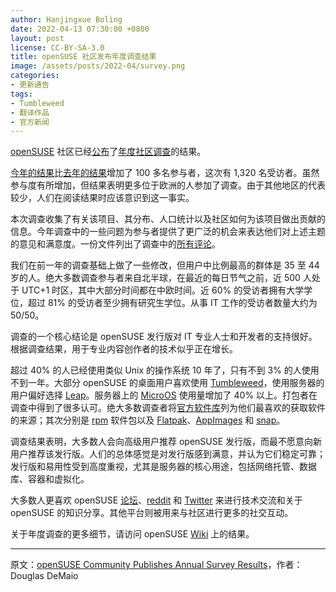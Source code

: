 ```yaml
---
author: Hanjingxue Boling
date: 2022-04-13 07:30:00 +0800
layout: post
license: CC-BY-SA-3.0
title: openSUSE 社区发布年度调查结果
image: /assets/posts/2022-04/survey.png
categories:
- 更新通告
tags:
- Tumbleweed
- 翻译作品
- 官方新闻
---
```


[openSUSE](https://www.opensuse.org/) 社区已经[公布](https://en.opensuse.org/End-of-year-surveys/2021)了[年度社区调查](https://news.opensuse.org/2022/01/17/os-begins-annual-survey/)的结果。

[今年的结果](https://en.opensuse.org/End-of-year-surveys/2021)比[去年的结果](https://en.opensuse.org/End-of-year-surveys/2020/Data)增加了 100 多名参与者，这次有 1,320 名受访者。虽然参与度有所增加，但结果表明更多位于欧洲的人参加了调查。由于其他地区的代表较少，人们在阅读结果时应该意识到这一事实。

本次调查收集了有关该项目、其分布、人口统计以及社区如何为该项目做出贡献的信息。今年调查中的一些问题为参与者提供了更广泛的机会来表达他们对上述主题的意见和满意度。一份文件列出了调查中的[所有评论](https://en.opensuse.org/images/9/9e/Comments.pdf)。

我们在前一年的调查基础上做了一些修改，但用户中比例最高的群体是 35 至 44 岁的人。绝大多数调查参与者来自北半球，在最近的每日节气之前，近 500 人处于 UTC+1 时区，其中大部分时间都在中欧时间。近 60% 的受访者拥有大学学位，超过 81% 的受访者至少拥有研究生学位。从事 IT 工作的受访者数量大约为 50/50。

调查的一个核心结论是 openSUSE 发行版对 IT 专业人士和开发者的支持很好。根据调查结果，用于专业内容创作者的技术似乎正在增长。

超过 40% 的人已经使用类似 Unix 的操作系统 10 年了，只有不到 3% 的人使用不到一年。大部分 openSUSE 的桌面用户喜欢使用 [Tumbleweed](https://get.opensuse.org/tumbleweed/)，使用服务器的用户偏好选择 [Leap](https://get.opensuse.org/leap/)。服务器上的 [MicroOS](https://get.opensuse.org/microos/) 使用量增加了 40% 以上。打包者在调查中得到了很多认可。绝大多数调查者将[官方软件库](https://en.opensuse.org/Package_repositories#On-disk_official_repositories)列为他们最喜欢的获取软件的来源；其次分别是 [rpm](https://rpm.org/) 软件包以及 [Flatpak](https://flatpak.org/)、[AppImages](https://appimage.org/) 和 [snap](https://snapcraft.io/)。

调查结果表明，大多数人会向高级用户推荐 openSUSE 发行版，而最不愿意向新用户推荐该发行版。人们的总体感觉是对发行版感到满意，并认为它们稳定可靠；发行版和易用性受到高度重视，尤其是服务器的核心用途，包括网络托管、数据库、容器和虚拟化。

大多数人更喜欢 openSUSE [论坛](https://forums.opensuse.org/)、[reddit](https://www.reddit.com/r/openSUSE/) 和 [Twitter](https://twitter.com/openSUSE) 来进行技术交流和关于 openSUSE 的知识分享。其他平台则被用来与社区进行更多的社交互动。

关于年度调查的更多细节，请访问 openSUSE [Wiki](https://en.opensuse.org/End-of-year-surveys/2021) 上的结果。

------

原文：[openSUSE Community Publishes Annual Survey Results](https://news.opensuse.org/2022/04/13/os-community-publishes-annual-survey-results/)，作者：Douglas DeMaio
